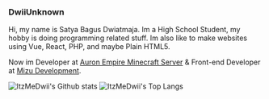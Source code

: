 ### DwiiUnknown

Hi, my name is Satya Bagus Dwiatmaja. Im a High School Student, my hobby is doing programming related stuff.
Im also like to make websites using Vue, React, PHP, and maybe Plain HTML5.

Now im Developer at [Auron Empire Minecraft Server](https://auronempire.com) & Front-end Developer at [Mizu Development](https://mizudev.net).

![ItzMeDwii's Github stats](https://github-readme-stats.vercel.app/api?username=ItzMeDwii&show_icons=true&count_private=true&include_all_commits=true&hide_title=false&theme=radical)
![ItzMeDwii's Top Langs](https://github-readme-stats.vercel.app/api/top-langs?username=ItzMeDwii&show_icons=true&count_private=true&include_all_commits=true&hide_title=false&theme=radical&langs_count=8&layout=compact)
